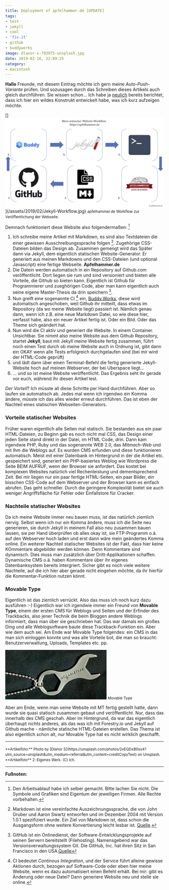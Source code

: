 ```yaml
---
title: Deployment of apfelhammer.de [UPDATE]
tags:
- test
- jekyll
- cool
- 'fix.it'
- github
- buddyworks
image: dlanor-s-703975-unsplash.jpg
date: 2019-02-16, 22:09:25
category:
- macintosh
---
```


**Hallo** Freunde, mit diesem Eintrag möchte ich gern meine _Auto-Push-Variante_ prüfen. Und sozusagen durch das Schreiben dieses Artikels auch gleich durchführen. Sie wissen schon… Ich habe ja [neulich](/2019/02/14/apfelhammer-de-nutzt-github/) bereits berichtet, dass ich hier ein wildes Konstrukt entwickelt habe, was ich kurz aufzeigen möchte. <!--more-->

[]![Mein Jekyll Workflow](/assets/2019/02/Jekyll-Workflow.jpg)](/assets/2019/02/Jekyll-Workflow.jpg)
<small>apfelhammer.de Workflow zur Veröffentlichung der Webseite.</small>

Demnach funktioniert diese Website also folgendermaßen: [^1]

1. Ich schreibe meine Artikel mit Markdown, es sind also Textdateien die einer gewissen Ausschreibungssprache folgen [^2]. Zugehörige CSS-Dateien bilden das Design ab. Zusammen gemengt wird das Später dann via Jekyll, dem eigentlich statischen Website-Generator. Er generiert aus meinen Markdowns und den CSS-Dateien (und optional Javascript) eine fertige Webseite. **Apfelhammer.de**
2. Die Datein werden automatisch in ein Repository auf Github.com veröffentlicht. Dort liegen sie rum und sind versioniert und bieten alle Vorteile, die Github so bieten kann. Eigentlich ist Github für Programmierer und zueghörigen Code, aber man kann eigentlich auch seine eigene Master-Thesis da drin speichern [^3].
3. Nun greift eine sogenannte CI [^4] ein, [Buddy.Works](https://buddy.works), diese wird automatisch angeschoben, weil Github ihr mitteilt, dass etwas im Repository (da wo meine Website liegt) passiert ist. Nämlich genau dann, wenn ich z.B. eine neue Markdown Datei, so wie diese hier, verfasst habe, also ein neuer Artikel fertig ist. Oder ein Bild. Oder das Theme sich geändert hat.
4. Nun wird die CI aktiv und generiert die Website. In einem Container. Unsichtbar. Sie nimmt also meine Website aus dem Github Repository, startet **Jekyll**, baut mit Jekyll meine Website fertig zusammen, führt noch einen Test durch ob meine Website auch in Ordnung ist, gibt dann ein OKAY wenn alle Tests erfolgreich durchgelaufen sind (bei mir wird der HTML-Code geprüft)
5. und lädt dann über einen Terminal-Befehl die fertig generierte Jekyll-Website hoch auf meinen Webserver, der bei Uberspace liegt…
6. … und so ist meine Website veröffentlicht. Das Ergebnis seht ihr gerade vor euch, während ihr diesen Artikel lest.

_Der Vorteil_? Ich müsste all diese Schritte per Hand durchführen. Aber so laufen sie automatisch ab. Jedes mal wenn ich irgendwo ein Komma ändere, müsste ich das alles wieder erneut durchführen. Das ist eben der Nachteil eines statischen Webseiten-Generators.

### Vorteile statischer Websites

Früher waren eigentlich alle Seiten mal statisch. Sie bestanden aus ein paar HTML-Dateien, zu Beginn gab es noch nicht mal CSS, das Design einer jeden Seite stand direkt in der Datei, im HTML Code, drin. Dann kam irgendwie PHP, Ruby und das sogenannte WEB 2.0, das _Mitmach-Web_ und mit Ihm die Weblogs auf. Es wurden CMS erfunden und diese funktionieren automatisch. Meist mit einer Datenbank im Hintergrund in der die Artikel etc. gespeichert sind, generiert ein PHP-basiertes Weblog wie Wordpress die Seite BEIM AUFRUF, wenn der Browser sie anfordert. Das kostet bei komplexen Websites natürlich viel Rechenleistung und dementsprechend Zeit. Bei mir liegen nur ein paar fertige HTML-Seiten, ein paar Bilder, ein bisschen CSS-Code auf dem Webserver und der Browser kann es einfach abrufen. Das geht schneller. Durch die geringere Komplexität bietet sie auch weniger Angriffsfläche für Fehler oder Einfallstore für Cracker.

### Nachteile statischer Websites

Da ich meine Website immer neu bauen muss, ist das natürlich ziemlich nervig. Selbst wenn ich nur ein Komma ändere, muss ich die Seite neu generieren, sie durch Jekyll in meinem Fall also neu zusammen bauen lassen, sie per Hand überprüfen ob alles okay ist, sie FTP-Programm o.ä. auf den Webserver hoch laden und erst dann wäre mein geändertes Komma online.
Ein weiterer Nachteil statischer Websites ist der Fakt, dass hier keine KOmmentare abgebilder werden können. Denn Kommentare sind dynamisch. Dies muss man zusätzlich über Dritt-Applikationen schaffen. Dynamische CMS o.ä. haben Kommentare über ihr eigenes Datenbanksystem bereits intergriert.
Sicher gibt es noch viele weitere Nachteile, auf die ich hier aber gerade nicht eingehen möchte, da ihr hierfür die Kommentar-Funktion nutzen könnt.

### Movable Type

Eigentlich ist das ziemlich verrückt. Also das muss ich noch kurz dazu ausführen :-) Eigentlich war ich irgendwie immer ein Freund von **Movable Type**, einem der ersten CMS für Weblogs und Seiten und der Erfinder des Trackbacks, also jener Technik die beim Bloggen andere Weblogs informiert, dass man über sie geschrieben hat. Das war damals ein großes Ding und alle Weblogsoftware baute diese Trackback-Funktion ein. Aber wie dem auch sei. Am Ende war Movable Type folgendes: ein CMS in das man sich einloggen konnte und was alle Vorteile bot, die man so braucht: Benutzerverwaltung, Uploads, Templates etc. pp.

![](/content/images/images.jpeg)
<small>Movable Type</small>

Aber am Ende, wenn man seine Website mit MT fertig gestellt hatte, dann wurde sie quasi statisch zusammen gebaut und veröffentlicht. Nur, dass das innerhalb des CMS geschah. Aber im Hintergrund, da war das eigentlich überhaupt nichts anderes, als das was ich mit Forestry.io und Jekyll auf Github mache - nämliche statische HTML-Dateien erstellen.
Das Thema ist also eigentlich schon alt, nur Movable Type hat es nicht wirklich geschafft.

***

<small>
**Artikelfoto:** Photo by [Dlanor S](https://unsplash.com/photos/2xEQDxB0ss4?utm_source=unsplash&utm_medium=referral&utm_content=creditCopyText) on Unsplash.<br />
**Artikelfoto** 2: Eigenes Werk. (C) Ich.
</small>

***

**Fußnoten:**

[^1]: Den Arbeitsablauf habe ich selber gemacht. Bitte lachen Sie nicht. Die Symbole und Grafiken sind Eigentum der jeweiligen Firmen. Alle Rechte vorbehalten.
[^2]: Markdown ist eine vereinfachte Auszeichnungssprache, die von John Gruber und Aaron Swartz entworfen und im Dezember 2004 mit Version 1.0.1 spezifiziert wurde. Ein Ziel von Markdown ist, dass schon die Ausgangsform ohne weitere Konvertierung leicht lesbar ist. [Quelle](https://de.wikipedia.org/wiki/Markdown).
[^3]: GitHub ist ein Onlinedienst, der Software-Entwicklungsprojekte auf seinen Servern bereitstellt (Filehosting). Namensgebend war das Versionsverwaltungssystem Git. Die GitHub, Inc. hat ihren Sitz in San Francisco in den USA.[Quelle](https://de.wikipedia.org/wiki/GitHub)
[^4]: CI bedeutet _Continous Integration_, und der Service führt alleine gewisse Aktionen durch, bezogen auf Software-Code oder eben hier meine Website, wenn es dazu automatisiert einen Befehl erhält. Bei mir: gibt es Änderung oder neue Datei? Dann generiere Website neu und stelle sie online.
